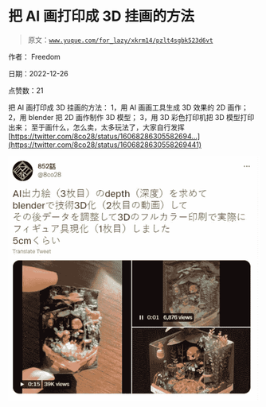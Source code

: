 # 把 AI 画打印成 3D 挂画的方法

> 原文：[`www.yuque.com/for_lazy/xkrm14/pzlt4sgbk523d6vt`](https://www.yuque.com/for_lazy/xkrm14/pzlt4sgbk523d6vt)

作者： Freedom

日期：2022-12-26

点赞数：21

把 AI 画打印成 3D 挂画的方法： 1，用 AI 画画工具生成 3D 效果的 2D 画作； 2，用 blender 把 2D 画作制作 3D 模型； 3，用 3D 彩色打印机把 3D 模型打印出来； 至于画什么，怎么卖，太多玩法了，大家自行发挥 [https://twitter.com/8co28/status/16068286305582694...](https://twitter.com/8co28/status/1606828630558269441)

![](img/1ab539af34bc8cb544fccfab03bda648.png)

